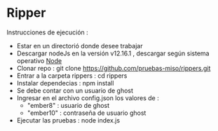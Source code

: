 # Ripper


Instrucciones de ejecución : 

- Estar en un directorió donde desee trabajar 
- Descargar nodeJs en la versión v12.16.1 , descargar según sistema operativo [Node](https://nodejs.org/es/download/)   
- Clonar repo : git clone https://github.com/pruebas-miso/rippers.git
- Entrar a la carpeta rippers : cd rippers 
- Instalar dependecias : npm install
- Se debe contar con un usuario de ghost 
- Ingresar en el archivo config.json los valores de :
  * "ember8" : usuario de ghost
  * "ember10" : contraseña de usuario ghost 
- Ejecutar las pruebas : node index.js

